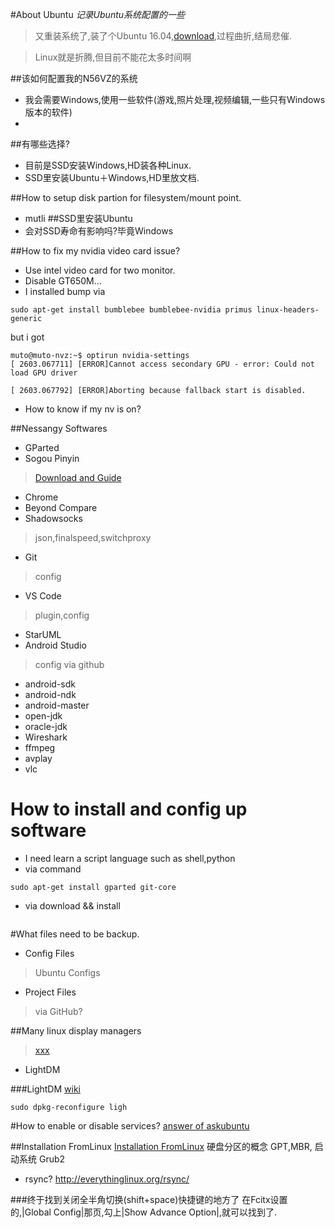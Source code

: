 #About Ubuntu
*记录Ubuntu系统配置的一些*

>又重装系统了,装了个Ubuntu 16.04,[download](),过程曲折,结局悲催.

>Linux就是折腾,但目前不能花太多时间啊



##该如何配置我的N56VZ的系统
* 我会需要Windows,使用一些软件(游戏,照片处理,视频编辑,一些只有Windows版本的软件)
* 

##有哪些选择?
* 目前是SSD安装Windows,HD装各种Linux.
* SSD里安装Ubuntu＋Windows,HD里放文档.

##How to setup disk partion for filesystem/mount point.
* mutli 
##SSD里安装Ubuntu
* 会对SSD寿命有影响吗?毕竟Windows



##How to fix my nvidia video card issue?
* Use intel video card for two monitor.
* Disable GT650M...
* I installed bump via
```
sudo apt-get install bumblebee bumblebee-nvidia primus linux-headers-generic
```
but i got 
```
muto@muto-nvz:~$ optirun nvidia-settings
[ 2603.067711] [ERROR]Cannot access secondary GPU - error: Could not load GPU driver

[ 2603.067792] [ERROR]Aborting because fallback start is disabled.

```

* How to know if my nv is on?


##Nessangy Softwares
* GParted
* Sogou Pinyin
> [Download and Guide]()
* Chrome
* Beyond Compare
* Shadowsocks
> json,finalspeed,switchproxy
* Git
> config
* VS Code
> plugin,config
* StarUML
* Android Studio
> config via github
* android-sdk
* android-ndk
* android-master
* open-jdk
* oracle-jdk
* Wireshark
* ffmpeg
* avplay
* vlc

# How to install and config up software
* I need learn a script language such as shell,python
* via command

``` shell
sudo apt-get install gparted git-core
```
* via download && install

``` 

```

#What files need to be backup.
* Config Files
> Ubuntu Configs
* Project Files
> via GitHub?


##Many linux display managers
> [xxx](http://www.makeuseof.com/tag/choose-switch-linux-display-managers/)
* LightDM


###LightDM
[wiki](https://wiki.ubuntu.com/LightDM)
``` 
sudo dpkg-reconfigure ligh
```


#How to enable or disable services?
[answer of askubuntu](http://askubuntu.com/questions/19320/how-to-enable-or-disable-services)

##Installation FromLinux
[Installation FromLinux](https://help.ubuntu.com/community/Installation/FromLinux)
  硬盘分区的概念
  GPT,MBR,
  启动系统 Grub2
* rsync?
http://everythinglinux.org/rsync/

###终于找到关闭全半角切换(shift+space)快捷键的地方了
在Fcitx设置的,|Global Config|那页,勾上|Show Advance Option|,就可以找到了.


